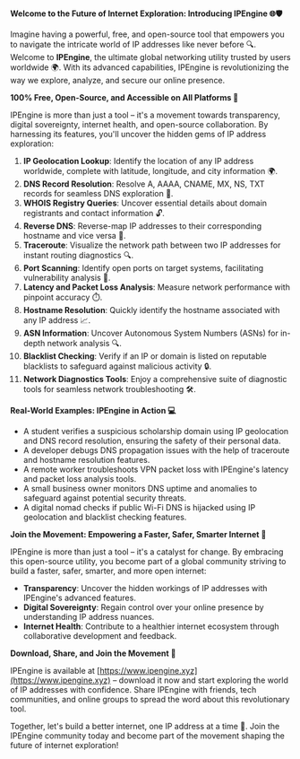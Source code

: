 **Welcome to the Future of Internet Exploration: Introducing IPEngine 🌐🛡️**

Imagine having a powerful, free, and open-source tool that empowers you to navigate the intricate world of IP addresses like never before 🔍. Welcome to **IPEngine**, the ultimate global networking utility trusted by users worldwide 🌍. With its advanced capabilities, IPEngine is revolutionizing the way we explore, analyze, and secure our online presence.

**100% Free, Open-Source, and Accessible on All Platforms 📡**

IPEngine is more than just a tool – it's a movement towards transparency, digital sovereignty, internet health, and open-source collaboration. By harnessing its features, you'll uncover the hidden gems of IP address exploration:

1.  **IP Geolocation Lookup**: Identify the location of any IP address worldwide, complete with latitude, longitude, and city information 🌍.
2.  **DNS Record Resolution**: Resolve A, AAAA, CNAME, MX, NS, TXT records for seamless DNS exploration 🔑.
3.  **WHOIS Registry Queries**: Uncover essential details about domain registrants and contact information 🔓.
4.  **Reverse DNS**: Reverse-map IP addresses to their corresponding hostname and vice versa 🔄.
5.  **Traceroute**: Visualize the network path between two IP addresses for instant routing diagnostics 🔍.
6.  **Port Scanning**: Identify open ports on target systems, facilitating vulnerability analysis 🚨.
7.  **Latency and Packet Loss Analysis**: Measure network performance with pinpoint accuracy ⏱️.
8.  **Hostname Resolution**: Quickly identify the hostname associated with any IP address 📈.
9.  **ASN Information**: Uncover Autonomous System Numbers (ASNs) for in-depth network analysis 🔍.
10. **Blacklist Checking**: Verify if an IP or domain is listed on reputable blacklists to safeguard against malicious activity 🔒.
11. **Network Diagnostics Tools**: Enjoy a comprehensive suite of diagnostic tools for seamless network troubleshooting 🛠️.

**Real-World Examples: IPEngine in Action 💻**

*   A student verifies a suspicious scholarship domain using IP geolocation and DNS record resolution, ensuring the safety of their personal data.
*   A developer debugs DNS propagation issues with the help of traceroute and hostname resolution features.
*   A remote worker troubleshoots VPN packet loss with IPEngine's latency and packet loss analysis tools.
*   A small business owner monitors DNS uptime and anomalies to safeguard against potential security threats.
*   A digital nomad checks if public Wi-Fi DNS is hijacked using IP geolocation and blacklist checking features.

**Join the Movement: Empowering a Faster, Safer, Smarter Internet 🚀**

IPEngine is more than just a tool – it's a catalyst for change. By embracing this open-source utility, you become part of a global community striving to build a faster, safer, smarter, and more open internet:

*   **Transparency**: Uncover the hidden workings of IP addresses with IPEngine's advanced features.
*   **Digital Sovereignty**: Regain control over your online presence by understanding IP address nuances.
*   **Internet Health**: Contribute to a healthier internet ecosystem through collaborative development and feedback.

**Download, Share, and Join the Movement 🌟**

IPEngine is available at [https://www.ipengine.xyz](https://www.ipengine.xyz) – download it now and start exploring the world of IP addresses with confidence. Share IPEngine with friends, tech communities, and online groups to spread the word about this revolutionary tool.

Together, let's build a better internet, one IP address at a time 🔩. Join the IPEngine community today and become part of the movement shaping the future of internet exploration!